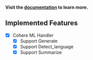 **Visit the [documentation](https://docs.mindsdb.com/integrations/ai-engines/cohere) to learn more.**

## Implemented Features

- [x] Cohere ML Handler
  - [x] Support Generate
  - [x] Support Detect_language 
  - [x] Support Summarize
